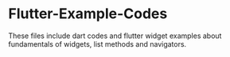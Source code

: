# Flutter-Example-Codes
These files include dart codes and flutter widget examples about fundamentals of widgets, list methods and navigators.

